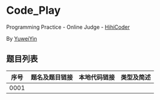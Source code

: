# Code_Play

Programming Practice - Online Judge - [HihiCoder](http://hihocoder.com/)

By [YuweiYin](https://github.com/YuweiYin)

## 题目列表

序号 | 题名及题目链接 | 本地代码链接 | 类型及简述
:-: | :-: | :-: | :-:
0001 |  |  |
